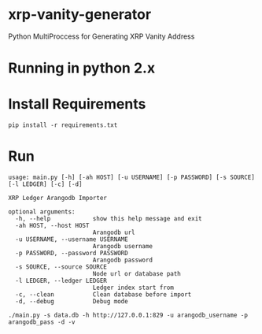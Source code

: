 # xrp-vanity-generator
Python MultiProccess for Generating XRP Vanity Address

# Running in python 2.x

# Install Requirements

```
pip install -r requirements.txt
```

# Run

```
usage: main.py [-h] [-ah HOST] [-u USERNAME] [-p PASSWORD] [-s SOURCE] [-l LEDGER] [-c] [-d]

XRP Ledger Arangodb Importer

optional arguments:
  -h, --help            show this help message and exit
  -ah HOST, --host HOST
                        Arangodb url
  -u USERNAME, --username USERNAME
                        Arangodb username
  -p PASSWORD, --password PASSWORD
                        Arangodb password
  -s SOURCE, --source SOURCE
                        Node url or database path
  -l LEDGER, --ledger LEDGER
                        Ledger index start from
  -c, --clean           Clean database before import
  -d, --debug           Debug mode

./main.py -s data.db -h http://127.0.0.1:829 -u arangodb_username -p arangodb_pass -d -v
```
